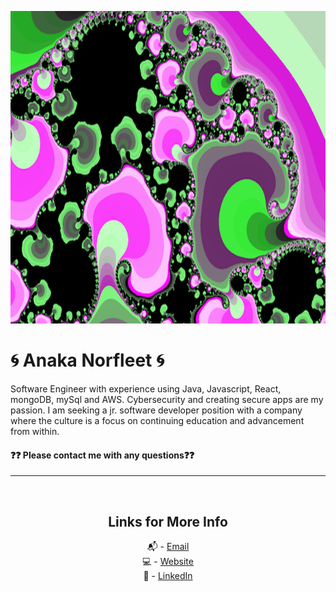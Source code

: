 <p align="center">
  <img width="660" height="500" src="Mando1.png">
</p>
     


# 🌀 Anaka Norfleet 🌀



Software Engineer with experience using Java, Javascript, React, mongoDB, mySql and AWS. Cybersecurity and creating secure apps are my passion. I am seeking a jr. software developer position with a company where the culture is a focus on continuing education and advancement from within.

#### ❓❓ Please contact me with any questions❓❓

---

<br />
<div align="center">

## Links for More Info

📬 - [Email][2] <br />
💻 - [Website][3] <br />
💁 - [LinkedIn][1]

[1]: https://linkedin.com/in/fleetster22
[2]: mailto:anakanorfleet@gmail.com
[3]: https://fleetster22.github.io/portfolio/.

</div>
